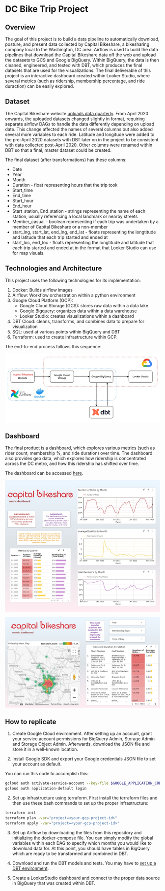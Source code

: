 # DC Bike Trip Project

## Overview

The goal of this project is to build a data pipeline to automatically download, posture, and present data collected by Capital Bikeshare, a bikesharing company local to the Washington, DC area. Airflow is used to build the data pipelines that download the Capital Bikeshare data off the web and upload the datasets to GCS and Google BigQuery. Within BigQuery, the data is then cleaned, engineered, and tested with DBT, which produces the final datasets that are used for the visualizations. The final deliverable of this project is an interactive dashboard created within Looker Studio, where several metrics (such as ridership, membership percentage, and ride duraction) can be easily explored.

## Dataset

The Capital Bikeshare website [uploads data quarterly](https://s3.amazonaws.com/capitalbikeshare-data/index.html). From April 2020 onwards, the uploaded datasets changed slightly in format, requiring separate airflow DAGs to handle the data differently depending on upload date. This change affected the names of several columns but also added several more variables to each ride. Latitude and longitude were added to the pre-April 2020 datasets with DBT later on in the project to be consistent with data collected post-April 2020. Other columns were renamed within DBT so that a final, master dataset could be created. 

The final dataset (after transformations) has these columns:

* Date
* Year
* Month
* Duration - float representing hours that the trip took
* Start_time
* End_time
* Start_hour
* End_hour
* Start_station, End_station - strings representing the name of each station, usually referencing a local landmark or nearby streets
* Member_casual - boolean representing if each trip was undertaken by a member of Capital Bikeshare or a non-member
* start_lng, start_lat, end_lng, end_lat - floats representing the longtitude and latitude that each trip started and ended at
* start_loc, end_loc - floats representing the longtitude and latitude that each trip started and ended at in the format that Looker Studio can use for map visuals.

## Technologies and Architecture

This project uses the following technologies for its implementation:

1. Docker: Builds airflow images
2. Airflow: Workflow orchestration within a python environment
3. Google Cloud Platform (GCP):
    - Google Cloud Storage (GCS): stores raw data within a data lake
    - Google Bigquery: organizes data within a data warehouse
    - Looker Studio: creates visualizations within a dashboard
4. DBT Cloud: cleans, transforms, and combines data to prepare for visualization
5. SQL: used at various points within BigQuery and DBT
6. Terraform: used to create infrastructure within GCP.

The end-to-end process follows this sequence:

![Dashboard](images/Diagram.jpg)

## Dashboard

The final product is a dashboard, which explores various metrics (such as rider count, membership %, and ride duration) over time. The dashboard also provides geo data, which explores how ridership is concentrated across the DC metro, and how this ridership has shifted over time. 

The dashboard can be accessed [here](https://lookerstudio.google.com/reporting/6a255a13-aef9-4e6a-824d-4020e220c9e0).

![Dashboard](images/Dashboard_1.jpg)

![Dashboard](images/Dashboard_2.jpg)

## How to replicate

1. Create Google Cloud environment. After setting up an account, grant your service account permissions for BigQuery Admin, Storage Admin and Storage Object Admin. Afterwards, download the JSON file and store it in a well-known location.

2. Install Google SDK and export your Google credentials JSON file to set your account as default.

You can run this code to accomplish this:

```bash
gcloud auth activate-service-account --key-file $GOOGLE_APPLICATION_CREDENTIALS
gcloud auth application-default login
```

2. Set up infrastructure using terraform. First install the terraform files and then use these bash commands to set up the proper infrastructure:

```bash
terraform init
terraform plan -var="project=<your-gcp-project-id>"
terraform apply -var="project=<your-gcp-project-id>"
```

3. Set up Airflow by downloading the files from this repository and initializing the docker-compose file. You can simply modify the global variables within each DAG to specify which months you would like to download data for. At this point, you should have tables in BigQuery which are ready to be transformed and combined in DBT. 

4. Download and run the DBT models and tests. You may have to [set up a DBT environment](https://docs.getdbt.com/docs/collaborate/environments/environments-in-dbt). 

5. Create a LookerStudio dashboard and connect to the proper data source in BigQuery that was created within DBT. 
